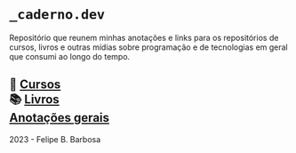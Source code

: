 # `_caderno.dev`

Repositório que reunem minhas anotações e links para os repositórios de cursos, livros e outras mídias sobre programação e de tecnologias em geral que consumi ao longo do tempo.

🏫 [Cursos](./cursos/README.md)<br> 
📚 [Livros](./livros/README.md)<br>
[Anotações gerais](./annotations/README.md)
---
2023 - Felipe B. Barbosa

